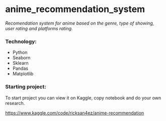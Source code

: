 # anime_recommendation_system
_Recomendation system for anime based on the genre, type of showing, user rating and platforms rating._
### Technology:
* Python
* Seaborn
* Sklearn
* Pandas
* Matplotlib
### Starting project:
To start project you can view it on Kaggle, copy notebook and do your own research.

https://www.kaggle.com/code/ricksan4ez/anime-recommendation
